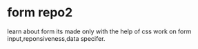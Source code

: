 # form repo2
 learn about form
its made only with the help of css
work on form input,reponsiveness,data specifer.
